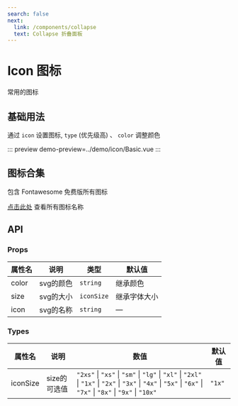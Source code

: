 ```yaml
---
search: false
next:
  link: /components/collapse
  text: Collapse 折叠面板
---
```


# Icon 图标
常用的图标

## 基础用法
通过 `icon` 设置图标, `type` (优先级高) 、 `color` 调整颜色

::: preview
demo-preview=../demo/icon/Basic.vue
:::

## 图标合集
包含 Fontawesome 免费版所有图标

[点击此处](https://fontawesome.com.cn/v5) 查看所有图标名称

## API
### Props
| 属性名 | 说明 | 类型 | 默认值 |
|-------|------|------|-------|
| color | svg的颜色 | `string` | 继承颜色 |
| size | svg的大小 | `iconSize` | 继承字体大小 |
| icon | svg的名称 | `string` | — |

### Types
| 属性名 | 说明 | 数值 | 默认值 |
|-------|------|------|-------|
| iconSize | size的可选值 | `"2xs"` \| `"xs"` \| `"sm"` \| `"lg"` \| `"xl"` \| `"2xl"` \| `"1x"` \| `"2x"` \| `"3x"` \| `"4x"` \| `"5x"` \| `"6x"` \| `"7x"` \| `"8x"` \| `"9x"` \| `"10x"` | `"1x"` |

